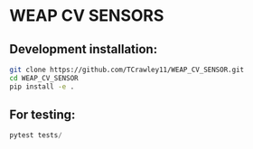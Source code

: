 # WEAP CV SENSORS

## Development installation:

```bash
git clone https://github.com/TCrawley11/WEAP_CV_SENSOR.git
cd WEAP_CV_SENSOR
pip install -e .
```

## For testing:
```python
pytest tests/
```